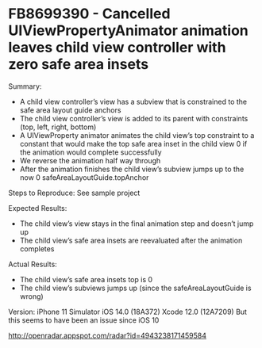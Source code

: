 # FB8699390 - Cancelled UIViewPropertyAnimator animation leaves child view controller with zero safe area insets

Summary:
- A child view controller’s view has a subview that is constrained to the safe area layout guide anchors
- The child view controller’s view is added to its parent with constraints (top, left, right, bottom)
- A UIViewProperty animator animates the child view’s top constraint to a constant that would make the top safe area inset in the child view 0 if the animation would complete successfully
- We reverse the animation half way through
- After the animation finishes the child view’s subview jumps up to the now 0 safeAreaLayoutGuide.topAnchor

Steps to Reproduce:
See sample project

Expected Results:
- The child view’s view stays in the final animation step and doesn’t jump up
- The child view’s safe area insets are reevaluated after the animation completes

Actual Results:
- The child view’s safe area insets top is 0
- The child view’s subviews jumps up (since the safeAreaLayoutGuide is wrong)

Version:
iPhone 11 Simulator iOS 14.0 (18A372) Xcode 12.0 (12A7209)
But this seems to have been an issue since iOS 10

http://openradar.appspot.com/radar?id=4943238171459584
